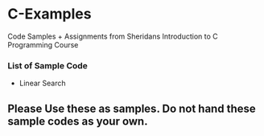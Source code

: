 # C-Examples
Code Samples + Assignments from Sheridans Introduction to C Programming Course

### List of Sample Code
- Linear Search

## Please Use these as samples. Do not hand these sample codes as your own.
